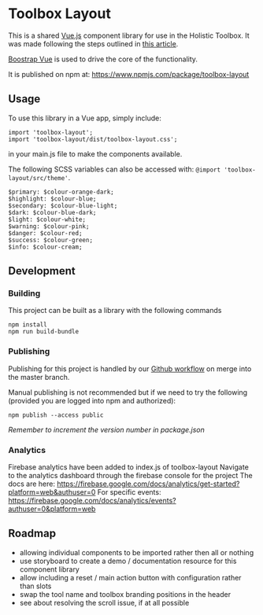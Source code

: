 # Toolbox Layout

This is a shared [Vue.js](https://vuejs.org) component library for use in the Holistic Toolbox. It was made following the steps outlined in [this article](https://medium.com/justfrontendthings/how-to-create-and-publish-your-own-vuejs-component-library-on-npm-using-vue-cli-28e60943eed3).

[Boostrap Vue](https://bootstrap-vue.js.org/) is used to drive the core of the functionality.

It is published on npm at: https://www.npmjs.com/package/toolbox-layout

## Usage
To use this library in a Vue app, simply include:
```
import 'toolbox-layout';
import 'toolbox-layout/dist/toolbox-layout.css';
```
in your main.js file to make the components available.

The following SCSS variables can also be accessed with: `@import 'toolbox-layout/src/theme'`.
```
$primary: $colour-orange-dark;
$highlight: $colour-blue;
$secondary: $colour-blue-light;
$dark: $colour-blue-dark;
$light: $colour-white;
$warning: $colour-pink;
$danger: $colour-red;
$success: $colour-green;
$info: $colour-cream;
```

## Development

### Building
This project can be built as a library with the following commands
```
npm install
npm run build-bundle
```

### Publishing
Publishing for this project is handled by our [Github workflow](/.gitub/workflows/publish-on-push-to-master) on merge into the master branch.

Manual publishing is not recommended but if we need to try the following (provided you are logged into npm and authorized):
```
npm publish --access public
```
_Remember to increment the version number in package.json_

### Analytics
Firebase analytics have been added to index.js of toolbox-layout
Navigate to the analytics dashboard through the firebase console for the project
The docs are here:
https://firebase.google.com/docs/analytics/get-started?platform=web&authuser=0
For specific events:
https://firebase.google.com/docs/analytics/events?authuser=0&platform=web

## Roadmap
- allowing individual components to be imported rather then all or nothing
- use storyboard to create a demo / documentation resource for this component library
- allow including a reset / main action button with configuration rather than slots
- swap the tool name and toolbox branding positions in the header
- see about resolving the scroll issue, if at all possible